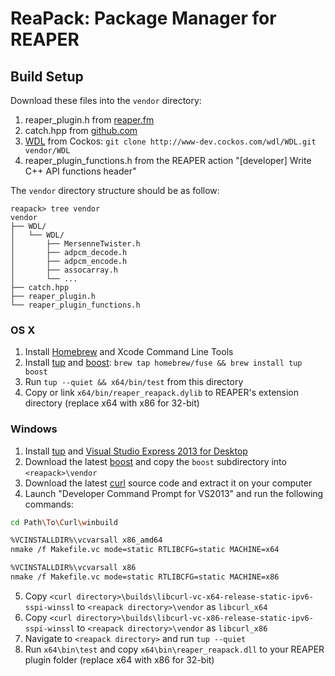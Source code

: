# ReaPack: Package Manager for REAPER

## Build Setup

Download these files into the `vendor` directory:

1. reaper_plugin.h from
  [reaper.fm](http://www.reaper.fm/sdk/plugin/reaper_plugin.h)
2. catch.hpp from
  [github.com](https://github.com/philsquared/Catch/raw/master/single_include/catch.hpp)
3. [WDL](http://www.cockos.com/wdl/) from Cockos:
  `git clone http://www-dev.cockos.com/wdl/WDL.git vendor/WDL`
4. reaper_plugin_functions.h from the REAPER action
  "[developer] Write C++ API functions header"

The `vendor` directory structure should be as follow:

```
reapack> tree vendor
vendor
├── WDL/
│   └── WDL/
│       ├── MersenneTwister.h
│       ├── adpcm_decode.h
│       ├── adpcm_encode.h
│       ├── assocarray.h
│       └── ...
├── catch.hpp
├── reaper_plugin.h
└── reaper_plugin_functions.h
```

### OS X

1. Install [Homebrew](http://brew.sh/) and Xcode Command Line Tools
2. Install [tup](http://gittup.org/tup/) and [boost](http://www.boost.org/):
  `brew tap homebrew/fuse && brew install tup boost`
3. Run `tup --quiet && x64/bin/test` from this directory
4. Copy or link `x64/bin/reaper_reapack.dylib` to REAPER's extension directory
  (replace x64 with x86 for 32-bit)

### Windows

1. Install [tup](http://gittup.org/tup/) and [Visual Studio Express 2013 for
  Desktop](https://www.microsoft.com/en-us/download/details.aspx?id=48131)
2. Download the latest [boost](http://www.boost.org/) and copy the
  `boost` subdirectory into `<reapack>\vendor`
3. Download the latest [curl](http://curl.haxx.se/download.html) source
  code and extract it on your computer
4. Launch "Developer Command Prompt for VS2013" and run the following commands:
  ```sh
  cd Path\To\Curl\winbuild
  
  %VCINSTALLDIR%\vcvarsall x86_amd64
  nmake /f Makefile.vc mode=static RTLIBCFG=static MACHINE=x64
  
  %VCINSTALLDIR%\vcvarsall x86
  nmake /f Makefile.vc mode=static RTLIBCFG=static MACHINE=x86
  ```
5. Copy `<curl directory>\builds\libcurl-vc-x64-release-static-ipv6-sspi-winssl`
  to `<reapack directory>\vendor` as `libcurl_x64`
6. Copy `<curl directory>\builds\libcurl-vc-x86-release-static-ipv6-sspi-winssl`
  to `<reapack directory>\vendor` as `libcurl_x86`
7. Navigate to `<reapack directory>` and run `tup --quiet`
8. Run `x64\bin\test` and copy `x64\bin\reaper_reapack.dll` to your REAPER
  plugin folder (replace x64 with x86 for 32-bit)
